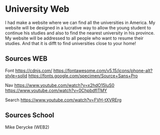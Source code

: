 # University Web
I had make a website where we can find all the universities in America.
My website will be designed in a lucrative way to allow the young student to continue his studies and also to find the nearest university in his province.  
My website will be addressed to all people who want to resume their studies. And that it is difft to find universities close to your home!

## Sources WEB
Font
https://cdnjs.com/
https://fontawesome.com/v5.15/icons/phone-alt?style=solid
https://fonts.google.com/specimen/Source+Sans+Pro

Nav
https://www.youtube.com/watch?v=x2hdO15luS0
https://www.youtube.com/watch?v=0ChpbdflTMY

Search
https://www.youtube.com/watch?v=FVH-tXVRErg

## Sources School
Mike Derycke (WEB2)